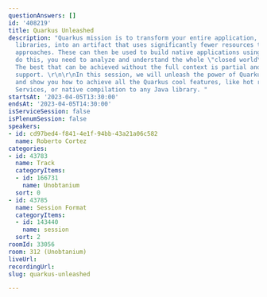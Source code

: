 ```yaml
---
questionAnswers: []
id: '408219'
title: Quarkus Unleashed
description: "Quarkus mission is to transform your entire application, including its
  libraries, into an artifact that uses significantly fewer resources than traditional
  approaches. These can then be used to build native applications using GraalVM. To
  do this, you need to analyze and understand the whole \"closed world\" of the application.
  The best that can be achieved without the full context is partial and limited generic
  support. \r\n\r\nIn this session, we will unleash the power of Quarkus Extensions,
  and show you how to achieve all the Quarkus cool features, like hot reloading, Dev
  Services, or native compilation to any Java library. "
startsAt: '2023-04-05T13:30:00'
endsAt: '2023-04-05T14:30:00'
isServiceSession: false
isPlenumSession: false
speakers:
- id: cd97bed4-f841-4e1f-94bb-43a21a06c582
  name: Roberto Cortez
categories:
- id: 43783
  name: Track
  categoryItems:
  - id: 166731
    name: Unobtanium
  sort: 0
- id: 43785
  name: Session Format
  categoryItems:
  - id: 143440
    name: session
  sort: 2
roomId: 33056
room: 312 (Unobtanium)
liveUrl: 
recordingUrl: 
slug: quarkus-unleashed

---
```

